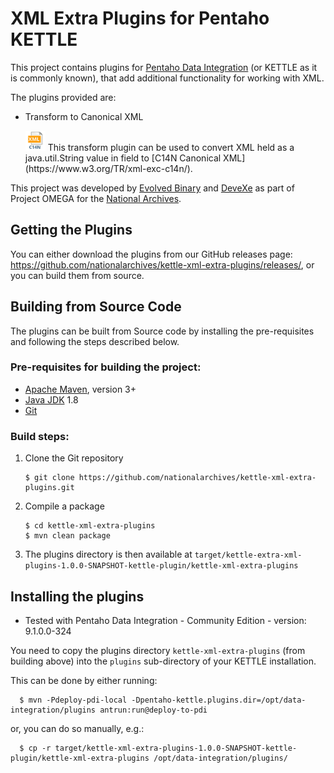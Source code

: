 # XML Extra Plugins for Pentaho KETTLE

This project contains plugins for [Pentaho Data Integration](https://github.com/pentaho/pentaho-kettle) (or KETTLE as it is commonly known),
that add additional functionality for working with XML.

The plugins provided are:

* Transform to Canonical XML

    <img alt="Create Jena Model Icon" src="https://raw.githubusercontent.com/nationalarchives/kettle-xml-extra-plugins/main/src/main/resources/CanonicalStep.svg" width="32"/>
    This transform plugin can be used to convert XML held as a java.util.String value in field to [C14N Canonical XML](https://www.w3.org/TR/xml-exc-c14n/).
   
This project was developed by [Evolved Binary](https://evolvedbinary.com) and [DeveXe](https://devexe.co.uk) as part of Project OMEGA for the [National Archives](https://nationalarchives.gov.uk).

## Getting the Plugins

You can either download the plugins from our GitHub releases page: https://github.com/nationalarchives/kettle-xml-extra-plugins/releases/, or you can build them from source.

## Building from Source Code
The plugins can be built from Source code by installing the pre-requisites and following the steps described below.

### Pre-requisites for building the project:
* [Apache Maven](https://maven.apache.org/), version 3+
* [Java JDK](https://adoptopenjdk.net/) 1.8
* [Git](https://git-scm.com)

### Build steps:
1. Clone the Git repository
    ```
    $ git clone https://github.com/nationalarchives/kettle-xml-extra-plugins.git
    ```

2. Compile a package
    ```
    $ cd kettle-xml-extra-plugins
    $ mvn clean package
    ```

3. The plugins directory is then available at `target/kettle-extra-xml-plugins-1.0.0-SNAPSHOT-kettle-plugin/kettle-xml-extra-plugins`


## Installing the plugins
* Tested with Pentaho Data Integration - Community Edition - version: 9.1.0.0-324

You need to copy the plugins directory `kettle-xml-extra-plugins` (from building above) into the `plugins` sub-directory of your KETTLE installation.

This can be done by either running:
```
  $ mvn -Pdeploy-pdi-local -Dpentaho-kettle.plugins.dir=/opt/data-integration/plugins antrun:run@deploy-to-pdi
```

or, you can do so manually, e.g.:
```
  $ cp -r target/kettle-xml-extra-plugins-1.0.0-SNAPSHOT-kettle-plugin/kettle-xml-extra-plugins /opt/data-integration/plugins/
```